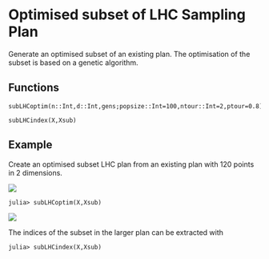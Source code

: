 # Optimised subset of LHC Sampling Plan

Generate an optimised subset of an existing plan. The optimisation of the subset is
based on a genetic algorithm.

## Functions
```@docs
subLHCoptim(n::Int,d::Int,gens;popsize::Int=100,ntour::Int=2,ptour=0.8)
```

```@docs
subLHCindex(X,Xsub)
```

## Example
Create an optimised subset LHC plan from an existing plan with 120 points in 2 dimensions.

![](https://raw.githubusercontent.com/MrUrq/LatinHypercubeSampling.jl/master/docs/src/assets/120p2d.png)

```julia-repl
julia> subLHCoptim(X,Xsub)
```

![](https://raw.githubusercontent.com/MrUrq/LatinHypercubeSampling.jl/master/docs/src/assets/sub60p2d.png)

The indices of the subset in the larger plan can be extracted with
```julia-repl
julia> subLHCindex(X,Xsub)
```
